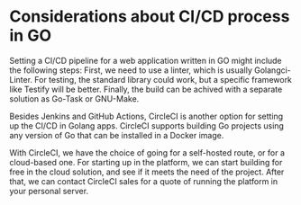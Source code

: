 # Considerations about CI/CD process in GO

Setting a CI/CD pipeline for a web application written in GO might include the following steps: First, we need to use a linter, which is usually Golangci-Linter. For testing, the standard library could work, but a specific framework like Testify will be better.  Finally, the build can be achived with a separate solution as Go-Task or GNU-Make.

Besides Jenkins and GitHub Actions, CircleCI is another option for setting up the CI/CD in Golang apps. CircleCI supports building Go projects using any version of Go that can be installed in a Docker image.

With CircleCI, we have the choice of going for a self-hosted route, or for a cloud-based one. For starting up in the platform, we can start building for free in the cloud solution, and see if it meets the need of the project. After that, we can contact CircleCI sales for a quote of running the platform in your personal server.
